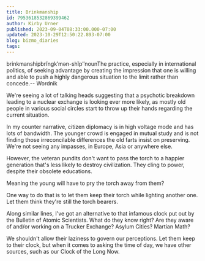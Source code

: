 ```yaml
---
title: Brinkmanship
id: 7953618532869399462
author: Kirby Urner
published: 2023-09-04T08:33:00.000-07:00
updated: 2023-10-29T12:50:22.893-07:00
blog: bizmo_diaries
tags: 
---
```


[](https://blogger.googleusercontent.com/img/b/R29vZ2xl/AVvXsEhtHJ5VJ8UJJjfq4ucBEMy4XbXA_0w7L1bHWq8DObX8-dTyLPmdW-bDX03bAr28wjxKhhZ0KfBHTBTm_swHBdeHU9dKro6R9UepeQHxhRE6-_2IlM3PiPy_ZSQUTPR0L5Vx9AP8cgI_6xGFUsW065_YSeKZbn7BNHZb5hFq4YEtZxzm6ZJfLb-S/s1034/Screen%20Shot%202023-09-04%20at%208.27.00%20AM.png)brinkmanshipbrĭngk′mən-shĭp″nounThe practice, especially in international politics, of seeking advantage by creating the impression that one is willing and able to push a highly dangerous situation to the limit rather than concede.-- Wordnik 

We're seeing a lot of talking heads suggesting that a psychotic breakdown leading to a nuclear exchange is looking ever more likely, as mostly old people in various social circles start to throw up their hands regarding the current situation.

In my counter narrative, citizen diplomacy is in high voltage mode and has lots of bandwidth. The younger crowd is engaged in mutual study and is not finding those irreconcilable differences the old farts insist on preserving. We're not seeing any impasses, in Europe, Asia or anywhere else.

However, the veteran pundits don't want to pass the torch to a happier generation that's less likely to destroy civilization. They cling to power, despite their obsolete educations.

Meaning the young will have to pry the torch away from them? 

One way to do that is to let them keep their torch while lighting another one. Let them think they're still the torch bearers.

Along similar lines, I've got an alternative to that infamous clock put out by the Bulletin of Atomic Scientists. What do they know right? Are they aware of and/or working on a Trucker Exchange? Asylum Cities? Martian Math? 

We shouldn't allow their laziness to govern our perceptions. Let them keep to their clock, but when it comes to asking the time of day, we have other sources, such as our Clock of the Long Now.
